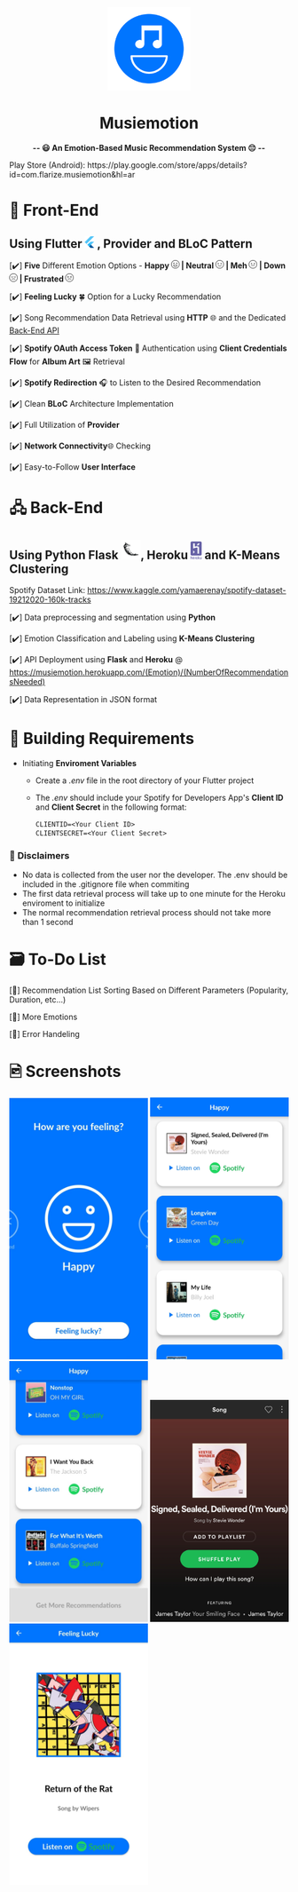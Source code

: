 <p align="center"><img src="assets/images/Logo.png" width="150"/><h1 align="center"> <strong>Musiemotion</strong></h1></p>

<div align="center">
  <strong>-- 😃 An Emotion-Based Music Recommendation System 😔 --</strong>
</div>


<p> Play Store (Android): https://play.google.com/store/apps/details?id=com.flarize.musiemotion&hl=ar </p>

# 📱 Front-End

## Using Flutter <img src="assets/images/flutter.png" width="17"/> , Provider and BLoC Pattern

[✔️] **Five** Different Emotion Options - **Happy <img src="assets/images/Happy.png" width="15"/> | Neutral <img src="assets/images/Neutral.png" width="15"/> | Meh <img src="assets/images/Meh.png" width="15"/> | Down <img src="assets/images/Down.png" width="15"/> | Frustrated <img src="assets/images/Frustrated.png" width="15"/>**

[✔️] **Feeling Lucky** 🍀 Option for a Lucky Recommendation

[✔️] Song Recommendation Data Retrieval using **HTTP** 🌐 and the Dedicated [Back-End API](https://github.com/HossamElghamry/Musiemotion/blob/master/README.md#Back-End)

[✔️] **Spotify OAuth Access Token** 🔐 Authentication using **Client Credentials Flow** for **Album Art** 🖼️ Retrieval

[✔️] **Spotify Redirection** 🎧 to Listen to the Desired Recommendation

[✔️] Clean **BLoC** Architecture Implementation

[✔️] Full Utilization of **Provider**

[✔️] **Network Connectivity**🌐 Checking

[✔️] Easy-to-Follow **User Interface**

# 🖧 Back-End

## Using Python Flask <img src="assets/images/flask.png" width="35"/>, Heroku <img src="assets/images/heroku.png" width="20"/> and K-Means Clustering

Spotify Dataset Link: https://www.kaggle.com/yamaerenay/spotify-dataset-19212020-160k-tracks

[✔️] Data preprocessing and segmentation using **Python**

[✔️] Emotion Classification and Labeling using **K-Means Clustering**

[✔️] API Deployment using **Flask** and **Heroku** @ https://musiemotion.herokuapp.com/(Emotion)/(NumberOfRecommendationsNeeded)

[✔️] Data Representation in JSON format

# 🔧 Building Requirements

- Initiating **Enviroment Variables**

  - Create a _.env_ file in the root directory of your Flutter project
  - The _.env_ should include your Spotify for Developers App's **Client ID** and **Client Secret** in the following format:

        CLIENTID=<Your Client ID>
        CLIENTSECRET=<Your Client Secret>

### 🛑 **Disclaimers**

- No data is collected from the user nor the developer. The .env should be included in the .gitignore file when commiting
- The first data retrieval process will take up to one minute for the Heroku enviroment to initialize
- The normal recommendation retrieval process should not take more than 1 second

# 🗃️ To-Do List

[🔮] Recommendation List Sorting Based on Different Parameters (Popularity, Duration, etc...)

[🔮] More Emotions

[🔮] Error Handeling

# 🖻 Screenshots

<img src="screenshots/1.jpg" width="250"/> <img src="screenshots/2.jpg" width="250"/> <img src="screenshots/3.jpg" width="250"/> <img src="screenshots/4.jpg" width="250" height="400"/> <img src="screenshots/5.jpg" width="250"/>
